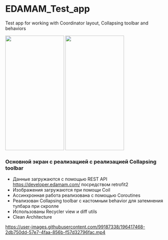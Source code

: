 # EDAMAM_Test_app
Test app for working with Coordinator layout, Collapsing toolbar and behaviors

<img src="https://user-images.githubusercontent.com/99187338/196417148-83e7e153-f718-499f-83f0-469f7b20de41.png" width="185" height="360"> <img src="https://user-images.githubusercontent.com/99187338/196416757-31781e17-5f7a-41b8-ba60-cc88d9068c85.png" width="185" height="360">

### Основной экран с реализацией с реализацией Collapsing toolbar
- Данные загружаются с помощью REST API https://developer.edamam.com/ посредством retrofit2
- Изображения загружаются при помощи Coil
- Ассинхронная работа реализована с помощью Coroutines
- Реализован Collapsing toolbar с кастомным behavior для затемнения тулбара при скролле
- Использованы Recycler view и diff utils
- Clean Architecture

https://user-images.githubusercontent.com/99187338/196417468-2db750dd-57e7-4faa-856b-f57d32796fac.mp4

